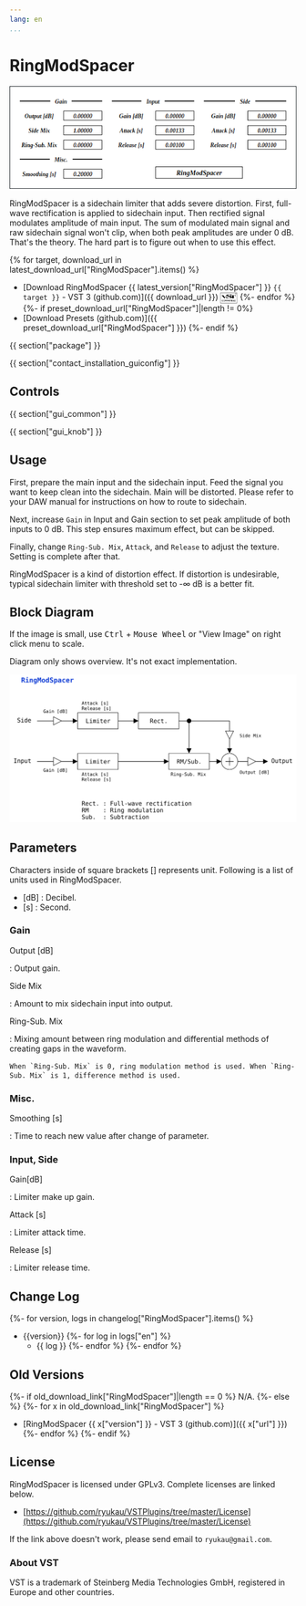```yaml
---
lang: en
...
```


# RingModSpacer
![](img/RingModSpacer.png)

RingModSpacer is a sidechain limiter that adds severe distortion. First, full-wave rectification is applied to sidechain input. Then rectified signal modulates amplitude of main input. The sum of modulated main signal and raw sidechain signal won't clip, when both peak amplitudes are under 0 dB. That's the theory. The hard part is to figure out when to use this effect.

{% for target, download_url in latest_download_url["RingModSpacer"].items() %}
- [Download RingModSpacer {{ latest_version["RingModSpacer"] }} `{{ target }}` - VST 3 (github.com)]({{ download_url }}) <img
  src="img/VST_Compatible_Logo_Steinberg_negative.svg"
  alt="VST compatible logo."
  width="30px"
  style="display: inline-block; vertical-align: middle;">
{%- endfor %}
{%- if preset_download_url["RingModSpacer"]|length != 0%}
- [Download Presets (github.com)]({{ preset_download_url["RingModSpacer"] }})
{%- endif %}

{{ section["package"] }}

{{ section["contact_installation_guiconfig"] }}

## Controls
{{ section["gui_common"] }}

{{ section["gui_knob"] }}

## Usage
First, prepare the main input and the sidechain input. Feed the signal you want to keep clean into the sidechain. Main will be distorted. Please refer to your DAW manual for instructions on how to route to sidechain.

Next, increase `Gain` in Input and Gain section to set peak amplitude of both inputs to 0 dB. This step ensures maximum effect, but can be skipped.

Finally, change `Ring-Sub. Mix`, `Attack`, and `Release` to adjust the texture. Setting is complete after that.

RingModSpacer is a kind of distortion effect. If distortion is undesirable, typical sidechain limiter with threshold set to -∞ dB is a better fit.

## Block Diagram
If the image is small, use <kbd>Ctrl</kbd> + <kbd>Mouse Wheel</kbd> or "View Image" on right click menu to scale.

Diagram only shows overview. It's not exact implementation.

![](img/RingModSpacer.svg)

## Parameters
Characters inside of square brackets \[\] represents unit. Following is a list of units used in RingModSpacer.

- \[dB\] : Decibel.
- \[s\] : Second.

### Gain
Output \[dB\]

:   Output gain.

Side Mix

:   Amount to mix sidechain input into output.

Ring-Sub. Mix

:   Mixing amount between ring modulation and differential methods of creating gaps in the waveform.

    When `Ring-Sub. Mix` is 0, ring modulation method is used. When `Ring-Sub. Mix` is 1, difference method is used.

### Misc.
Smoothing \[s\]

:   Time to reach new value after change of parameter.

### Input, Side
Gain\[dB\]

:   Limiter make up gain.

Attack \[s\]

:   Limiter attack time.

Release \[s\]

:   Limiter release time.

## Change Log
{%- for version, logs in changelog["RingModSpacer"].items() %}
- {{version}}
  {%- for log in logs["en"] %}
  - {{ log }}
  {%- endfor %}
{%- endfor %}

## Old Versions
{%- if old_download_link["RingModSpacer"]|length == 0 %}
N/A.
{%- else %}
  {%- for x in old_download_link["RingModSpacer"] %}
- [RingModSpacer {{ x["version"] }} - VST 3 (github.com)]({{ x["url"] }})
  {%- endfor %}
{%- endif %}

## License
RingModSpacer is licensed under GPLv3. Complete licenses are linked below.

- [https://github.com/ryukau/VSTPlugins/tree/master/License](https://github.com/ryukau/VSTPlugins/tree/master/License)

If the link above doesn't work, please send email to `ryukau@gmail.com`.

### About VST
VST is a trademark of Steinberg Media Technologies GmbH, registered in Europe and other countries.
